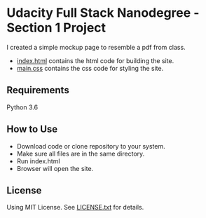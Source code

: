 # Udacity Full Stack Nanodegree - Section 1 Project
I created a simple mockup page to resemble a pdf from class.

* [index.html](https://github.com/vandyand/Section-1-Project/blob/master/index.html) contains the html code for building the site.
* [main.css](https://github.com/vandyand/Section-1-Project/blob/master/main.css) contains the css code for styling the site.

## Requirements
Python 3.6

## How to Use
* Download code or clone repository to your system.
* Make sure all files are in the same directory.
* Run index.html
* Browser will open the site.

## License
Using MIT License. See [LICENSE.txt](https://github.com/vandyand/movie-trailer-project/blob/master/LICENSE.txt) for details.
